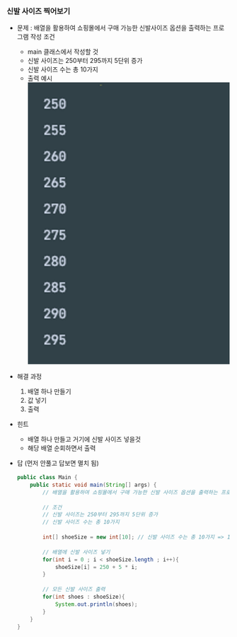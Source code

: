### 신발 사이즈 찍어보기

- 문제 : 배열을 활용하여 쇼핑몰에서 구매 가능한 신발사이즈 옵션을 출력하는 프로그램 작성
  조건
  - main 클래스에서 작성할 것
  - 신발 사이즈는 250부터 295까지 5단위 증가
  - 신발 사이즈 수는 총 10가지
  - 출력 예시
    ![Alt text](image.png)
- 해결 과정
  1. 배열 하나 만들기
  2. 값 넣기
  3. 출력
- 힌트
  - 배열 하나 만들고 거기에 신발 사이즈 넣을것
  - 해당 배열 순회하면서 출력
- 답 (먼저 안풀고 답보면 멸치 됨)

  ```java
  public class Main {
      public static void main(String[] args) {
          // 배열을 활용하여 쇼핑몰에서 구매 가능한 신발 사이즈 옵션을 출력하는 프로그램 작성

          // 조건
          // 신발 사이즈는 250부터 295까지 5단위 증가
          // 신발 사이즈 수는 총 10가지

          int[] shoeSize = new int[10]; // 신발 사이즈 수는 총 10가지 => 10개짜리 배열 생성

          // 배열에 신발 사이즈 넣기
          for(int i = 0 ; i < shoeSize.length ; i++){
              shoeSize[i] = 250 + 5 * i;
          }

          // 모든 신발 사이즈 출력
          for(int shoes : shoeSize){
              System.out.println(shoes);
          }
      }
  }
  ```
